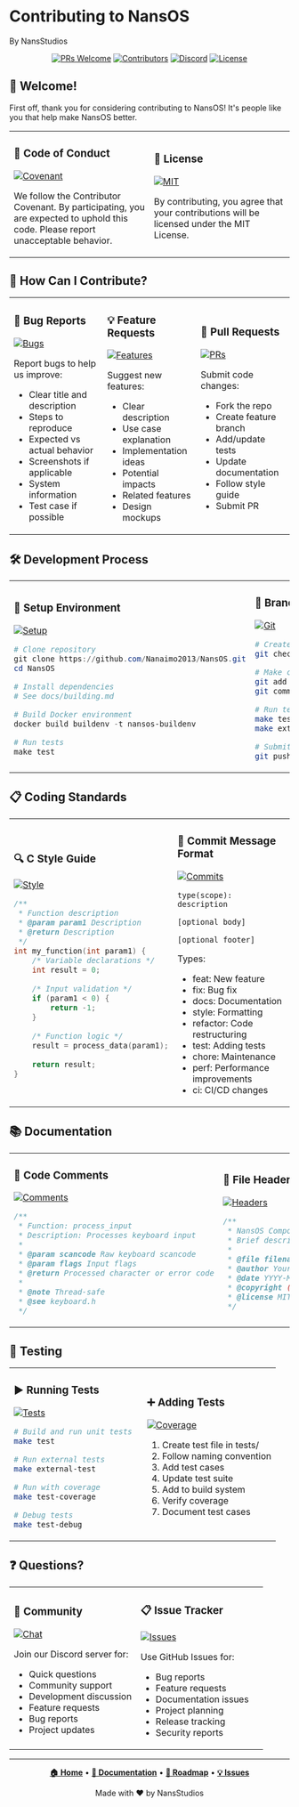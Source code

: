 # Contributing to NansOS
By NansStudios

<div align="center">

[![PRs Welcome](https://img.shields.io/badge/PRs-welcome-brightgreen.svg?style=for-the-badge)](https://github.com/Nanaimo2013/NansOS/pulls)
[![Contributors](https://img.shields.io/badge/Contributors-Active-blue.svg?style=for-the-badge)](https://github.com/Nanaimo2013/NansOS/graphs/contributors)
[![Discord](https://img.shields.io/badge/Discord-Join%20Chat-7289DA.svg?style=for-the-badge)](https://discord.gg/nanos)
[![License](https://img.shields.io/badge/License-MIT-yellow.svg?style=for-the-badge)](LICENSE)

</div>

## 🌟 Welcome!

First off, thank you for considering contributing to NansOS! It's people like you that help make NansOS better.

<table>
<tr>
<td width="50%">

### 🤝 Code of Conduct
[![Covenant](https://img.shields.io/badge/Contributor%20Covenant-2.1-4baaaa.svg)](CODE_OF_CONDUCT.md)

We follow the Contributor Covenant. By participating, you are expected to uphold this code. Please report unacceptable behavior.

</td>
<td width="50%">

### 📝 License
[![MIT](https://img.shields.io/badge/License-MIT-yellow.svg)](LICENSE)

By contributing, you agree that your contributions will be licensed under the MIT License.

</td>
</tr>
</table>

## 🚀 How Can I Contribute?

<table>
<tr>
<td width="33%">

### 🐛 Bug Reports
[![Bugs](https://img.shields.io/badge/Bugs-Report-red.svg)](https://github.com/Nanaimo2013/NansOS/issues/new?template=bug_report.md)

Report bugs to help us improve:
- Clear title and description
- Steps to reproduce
- Expected vs actual behavior
- Screenshots if applicable
- System information
- Test case if possible

</td>
<td width="33%">

### 💡 Feature Requests
[![Features](https://img.shields.io/badge/Features-Request-green.svg)](https://github.com/Nanaimo2013/NansOS/issues/new?template=feature_request.md)

Suggest new features:
- Clear description
- Use case explanation
- Implementation ideas
- Potential impacts
- Related features
- Design mockups

</td>
<td width="33%">

### 🔄 Pull Requests
[![PRs](https://img.shields.io/badge/PRs-Welcome-brightgreen.svg)](https://github.com/Nanaimo2013/NansOS/pulls)

Submit code changes:
- Fork the repo
- Create feature branch
- Add/update tests
- Update documentation
- Follow style guide
- Submit PR

</td>
</tr>
</table>

## 🛠️ Development Process

<table>
<tr>
<td width="50%">

### 🔧 Setup Environment
[![Setup](https://img.shields.io/badge/Setup-Development-blue.svg)](https://github.com/Nanaimo2013/NansOS)

```powershell
# Clone repository
git clone https://github.com/Nanaimo2013/NansOS.git
cd NansOS

# Install dependencies
# See docs/building.md

# Build Docker environment
docker build buildenv -t nansos-buildenv

# Run tests
make test
```

</td>
<td width="50%">

### 🌿 Branch Workflow
[![Git](https://img.shields.io/badge/Git-Workflow-orange.svg)](https://github.com/Nanaimo2013/NansOS)

```bash
# Create feature branch
git checkout -b feature/your-feature

# Make changes
git add .
git commit -m "feat: description"

# Run tests
make test
make external-test

# Submit PR
git push origin feature/your-feature
```

</td>
</tr>
</table>

## 📋 Coding Standards

<table>
<tr>
<td width="50%">

### 🔍 C Style Guide
[![Style](https://img.shields.io/badge/Style-C-blue.svg)](https://github.com/Nanaimo2013/NansOS)

```c
/**
 * Function description
 * @param param1 Description
 * @return Description
 */
int my_function(int param1) {
    /* Variable declarations */
    int result = 0;
    
    /* Input validation */
    if (param1 < 0) {
        return -1;
    }
    
    /* Function logic */
    result = process_data(param1);
    
    return result;
}
```

</td>
<td width="50%">

### 📝 Commit Message Format
[![Commits](https://img.shields.io/badge/Commits-Conventional-green.svg)](https://github.com/Nanaimo2013/NansOS)

```
type(scope): description

[optional body]

[optional footer]
```

Types:
- feat: New feature
- fix: Bug fix
- docs: Documentation
- style: Formatting
- refactor: Code restructuring
- test: Adding tests
- chore: Maintenance
- perf: Performance improvements
- ci: CI/CD changes

</td>
</tr>
</table>

## 📚 Documentation

<table>
<tr>
<td width="50%">

### 💭 Code Comments
[![Comments](https://img.shields.io/badge/Comments-Required-blue.svg)](https://github.com/Nanaimo2013/NansOS)

```c
/**
 * Function: process_input
 * Description: Processes keyboard input
 * 
 * @param scancode Raw keyboard scancode
 * @param flags Input flags
 * @return Processed character or error code
 * 
 * @note Thread-safe
 * @see keyboard.h
 */
```

</td>
<td width="50%">

### 📖 File Headers
[![Headers](https://img.shields.io/badge/Headers-Required-blue.svg)](https://github.com/Nanaimo2013/NansOS)

```c
/**
 * NansOS Component Name
 * Brief description
 * 
 * @file filename.c
 * @author Your Name
 * @date YYYY-MM-DD
 * @copyright (c) 2025 NansStudios
 * @license MIT
 */
```

</td>
</tr>
</table>

## 🧪 Testing

<table>
<tr>
<td width="50%">

### ▶️ Running Tests
[![Tests](https://img.shields.io/badge/Tests-Required-red.svg)](https://github.com/Nanaimo2013/NansOS)

```bash
# Build and run unit tests
make test

# Run external tests
make external-test

# Run with coverage
make test-coverage

# Debug tests
make test-debug
```

</td>
<td width="50%">

### ➕ Adding Tests
[![Coverage](https://img.shields.io/badge/Coverage-Expanding-green.svg)](https://github.com/Nanaimo2013/NansOS)

1. Create test file in tests/
2. Follow naming convention
3. Add test cases
4. Update test suite
5. Add to build system
6. Verify coverage
7. Document test cases

</td>
</tr>
</table>

## ❓ Questions?

<table>
<tr>
<td width="50%">

### 💬 Community
[![Chat](https://img.shields.io/badge/Chat-Discord-7289DA.svg)](https://discord.gg/nanos)

Join our Discord server for:
- Quick questions
- Community support
- Development discussion
- Feature requests
- Bug reports
- Project updates

</td>
<td width="50%">

### 📋 Issue Tracker
[![Issues](https://img.shields.io/badge/Issues-GitHub-green.svg)](https://github.com/Nanaimo2013/NansOS/issues)

Use GitHub Issues for:
- Bug reports
- Feature requests
- Documentation issues
- Project planning
- Release tracking
- Security reports

</td>
</tr>
</table>

---

<div align="center">

**[🏠 Home](README.md)** •
**[📖 Documentation](docs/architecture.md)** •
**[🚀 Roadmap](docs/roadmap.md)** •
**[💡 Issues](https://github.com/Nanaimo2013/NansOS/issues)**

Made with ❤️ by NansStudios

</div> 